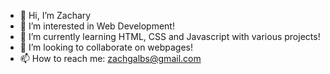 - 👋 Hi, I’m Zachary
- 👀 I’m interested in Web Development!
- 🌱 I’m currently learning HTML, CSS and Javascript with various projects!
- 💞️ I’m looking to collaborate on webpages!
- 📫 How to reach me: zachgalbs@gmail.com

<!---
zachgalbs/zachgalbs is a ✨ special ✨ repository because its `README.md` (this file) appears on your GitHub profile.
You can click the Preview link to take a look at your changes.
--->

